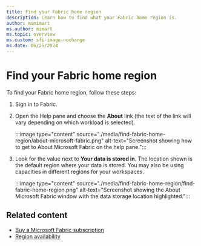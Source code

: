 ```yaml
---
title: Find your Fabric home region
description: Learn how to find what your Fabric home region is.
author: msmimart
ms.author: mimart
ms.topic: overview
ms.custom: sfi-image-nochange
ms.date: 06/25/2024
---
```


# Find your Fabric home region

To find your Fabric home region, follow these steps:

1. Sign in to Fabric.

1. Open the Help pane and choose the **About** link (the text of the link will vary depending on which workload is selected).

    :::image type="content" source="./media/find-fabric-home-region/about-microsoft-fabric.png" alt-text="Screenshot showing how to get to About Microsoft Fabric on the help pane.":::

1. Look for the value next to **Your data is stored in**. The location shown is the default region where your data is stored. You may also be using capacities in different regions for your workspaces.

    :::image type="content" source="./media/find-fabric-home-region/find-fabric-home-region.png" alt-text="Screenshot showing the About Microsoft Fabric window with the data storage location highlighted.":::

## Related content

* [Buy a Microsoft Fabric subscription](../enterprise/buy-subscription.md)
* [Region availability](./region-availability.md)
